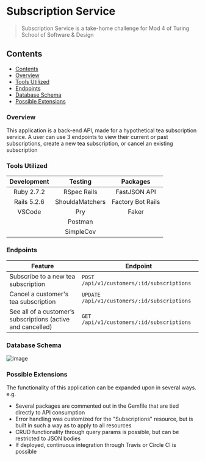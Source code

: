 # Subscription Service
> Subscription Service is a take-home challenge for Mod 4 of Turing School of Software & Design

## Contents
- [Contents](#contents)
- [Overview](#overview)
- [Tools Utilized](#tools-utilized)
- [Endpoints](#endpoints)
- [Database Schema](#database-schema)
- [Possible Extensions](#possible-extensions)

### Overview
This application is a back-end API, made for a hypothetical tea subscription service. A user can use 3 endpoints to view their current or past subscriptions, create a new tea subscription, or cancel an existing subscription

### Tools Utilized
| Development | Testing         | Packages          |
|:-----------:|:---------------:|:-----------------:|
| Ruby 2.7.2  | RSpec Rails     | FastJSON API      |
| Rails 5.2.6 | ShouldaMatchers | Factory Bot Rails |
| VSCode      | Pry             | Faker             |
|             | Postman         |                   |
|             | SimpleCov       |                   |

### Endpoints
| Feature | Endpoint |
|-----|-----|
| Subscribe to a new tea subscription | `POST /api/v1/customers/:id/subscriptions` |
| Cancel a customer's tea subscription | `UPDATE /api/v1/customers/:id/subscriptions` |
| See all of a customer’s subscriptions (active and cancelled) | `GET /api/v1/customers/:id/subscriptions` |

### Database Schema
![image](https://user-images.githubusercontent.com/56685055/140443277-9b254ec4-a565-4896-a020-48809ce4fc08.png)

### Possible Extensions
The functionality of this application can be expanded upon in several ways.
e.g.
- Several packages are commented out in the Gemfile that are tied directly to API consumption
- Error handling was customized for the "Subscriptions" resource, but is built in such a way as to apply to all resources
- CRUD functionality through query params is possible, but can be restricted to JSON bodies
- If deployed, continuous integration through Travis or Circle CI is possible
